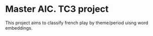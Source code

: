 # Master AIC. TC3 project
This project aims to classify french play by theme/period uisng word embeddings.
